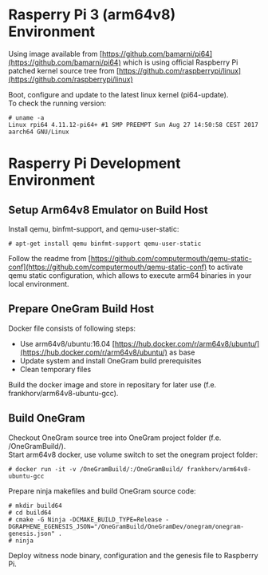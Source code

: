 # Rasperry Pi 3 (arm64v8) Environment

Using image available from [https://github.com/bamarni/pi64](https://github.com/bamarni/pi64)
which is using official Raspberry Pi patched kernel source tree from [https://github.com/raspberrypi/linux](https://github.com/raspberrypi/linux)

Boot, configure and update to the latest linux kernel (pi64-update).
<br/>
To check the running version:

    # uname -a
    Linux rpi64 4.11.12-pi64+ #1 SMP PREEMPT Sun Aug 27 14:50:58 CEST 2017 aarch64 GNU/Linux

# Rasperry Pi Development Environment

## Setup Arm64v8 Emulator on Build Host 

Install qemu, binfmt-support, and qemu-user-static:

    # apt-get install qemu binfmt-support qemu-user-static

Follow the readme from 
[https://github.com/computermouth/qemu-static-conf](https://github.com/computermouth/qemu-static-conf)
to activate qemu static configuration, which allows to execute arm64 binaries in your local environment.

## Prepare OneGram Build Host

Docker file consists of following steps:

- Use arm64v8/ubuntu:16.04 [https://hub.docker.com/r/arm64v8/ubuntu/](https://hub.docker.com/r/arm64v8/ubuntu/) as base
- Update system and install OneGram build prerequisites
- Clean temporary files


Build the docker image and store in repositary for later use (f.e. frankhorv/arm64v8-ubuntu-gcc).

## Build OneGram

Checkout OneGram source tree into OneGram project folder (f.e. /OneGramBuild/).
<br/>
Start arm64v8 docker, use volume switch to set the onegram project folder:

    # docker run -it -v /OneGramBuild/:/OneGramBuild/ frankhorv/arm64v8-ubuntu-gcc

Prepare ninja makefiles and build OneGram source code:

    # mkdir build64
    # cd build64
    # cmake -G Ninja -DCMAKE_BUILD_TYPE=Release -DGRAPHENE_EGENESIS_JSON="/OneGramBuild/OneGramDev/onegram/onegram-genesis.json" .
    # ninja

Deploy witness node binary, configuration and the genesis file to Raspberry Pi. 
